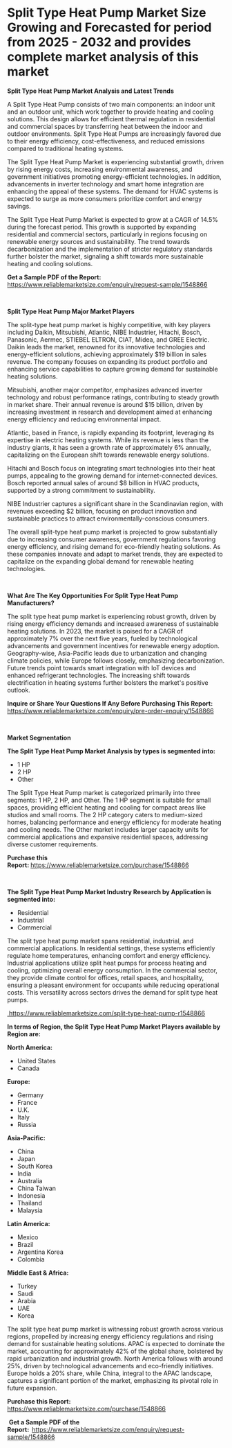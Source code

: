 <p><h1>Split Type Heat Pump Market Size Growing and Forecasted for period from 2025 - 2032 and provides complete market analysis of this market</h1></p><p><strong>Split Type Heat Pump Market Analysis and Latest Trends</strong></p>
<p><p>A Split Type Heat Pump consists of two main components: an indoor unit and an outdoor unit, which work together to provide heating and cooling solutions. This design allows for efficient thermal regulation in residential and commercial spaces by transferring heat between the indoor and outdoor environments. Split Type Heat Pumps are increasingly favored due to their energy efficiency, cost-effectiveness, and reduced emissions compared to traditional heating systems.</p><p>The Split Type Heat Pump Market is experiencing substantial growth, driven by rising energy costs, increasing environmental awareness, and government initiatives promoting energy-efficient technologies. In addition, advancements in inverter technology and smart home integration are enhancing the appeal of these systems. The demand for HVAC systems is expected to surge as more consumers prioritize comfort and energy savings. </p><p>The Split Type Heat Pump Market is expected to grow at a CAGR of 14.5% during the forecast period. This growth is supported by expanding residential and commercial sectors, particularly in regions focusing on renewable energy sources and sustainability. The trend towards decarbonization and the implementation of stricter regulatory standards further bolster the market, signaling a shift towards more sustainable heating and cooling solutions.</p></p>
<p><strong>Get a Sample PDF of the Report:&nbsp;</strong> <a href="https://www.reliablemarketsize.com/enquiry/request-sample/1548866?utm_campaign=3017&utm_medium=2&utm_source=Github&utm_content=ia&utm_term=16042025&utm_id=split-type-heat-pump">https://www.reliablemarketsize.com/enquiry/request-sample/1548866</a></p>
<p>&nbsp;</p>
<p><strong>Split Type Heat Pump Major Market Players</strong></p>
<p><p>The split-type heat pump market is highly competitive, with key players including Daikin, Mitsubishi, Atlantic, NIBE Industrier, Hitachi, Bosch, Panasonic, Aermec, STIEBEL ELTRON, CIAT, Midea, and GREE Electric. Daikin leads the market, renowned for its innovative technologies and energy-efficient solutions, achieving approximately $19 billion in sales revenue. The company focuses on expanding its product portfolio and enhancing service capabilities to capture growing demand for sustainable heating solutions.</p><p>Mitsubishi, another major competitor, emphasizes advanced inverter technology and robust performance ratings, contributing to steady growth in market share. Their annual revenue is around $15 billion, driven by increasing investment in research and development aimed at enhancing energy efficiency and reducing environmental impact.</p><p>Atlantic, based in France, is rapidly expanding its footprint, leveraging its expertise in electric heating systems. While its revenue is less than the industry giants, it has seen a growth rate of approximately 6% annually, capitalizing on the European shift towards renewable energy solutions.</p><p>Hitachi and Bosch focus on integrating smart technologies into their heat pumps, appealing to the growing demand for internet-connected devices. Bosch reported annual sales of around $8 billion in HVAC products, supported by a strong commitment to sustainability.</p><p>NIBE Industrier captures a significant share in the Scandinavian region, with revenues exceeding $2 billion, focusing on product innovation and sustainable practices to attract environmentally-conscious consumers.</p><p>The overall split-type heat pump market is projected to grow substantially due to increasing consumer awareness, government regulations favoring energy efficiency, and rising demand for eco-friendly heating solutions. As these companies innovate and adapt to market trends, they are expected to capitalize on the expanding global demand for renewable heating technologies.</p></p>
<p>&nbsp;</p>
<p><strong>What Are The Key Opportunities For Split Type Heat Pump Manufacturers?</strong></p>
<p><p>The split type heat pump market is experiencing robust growth, driven by rising energy efficiency demands and increased awareness of sustainable heating solutions. In 2023, the market is poised for a CAGR of approximately 7% over the next five years, fueled by technological advancements and government incentives for renewable energy adoption. Geography-wise, Asia-Pacific leads due to urbanization and changing climate policies, while Europe follows closely, emphasizing decarbonization. Future trends point towards smart integration with IoT devices and enhanced refrigerant technologies. The increasing shift towards electrification in heating systems further bolsters the market's positive outlook.</p></p>
<p><strong>Inquire or Share Your Questions If Any Before Purchasing This Report:</strong> <a href="https://www.reliablemarketsize.com/enquiry/pre-order-enquiry/1548866?utm_campaign=3017&utm_medium=2&utm_source=Github&utm_content=ia&utm_term=16042025&utm_id=split-type-heat-pump">https://www.reliablemarketsize.com/enquiry/pre-order-enquiry/1548866</a></p>
<p>&nbsp;</p>
<p><strong>Market Segmentation</strong></p>
<p><strong>The Split Type Heat Pump Market Analysis by types is segmented into:</strong></p>
<p><ul><li>1 HP</li><li>2 HP</li><li>Other</li></ul></p>
<p><p>The Split Type Heat Pump market is categorized primarily into three segments: 1 HP, 2 HP, and Other. The 1 HP segment is suitable for small spaces, providing efficient heating and cooling for compact areas like studios and small rooms. The 2 HP category caters to medium-sized homes, balancing performance and energy efficiency for moderate heating and cooling needs. The Other market includes larger capacity units for commercial applications and expansive residential spaces, addressing diverse customer requirements.</p></p>
<p><strong>Purchase this Report:&nbsp;</strong><a href="https://www.reliablemarketsize.com/purchase/1548866?utm_campaign=3017&utm_medium=2&utm_source=Github&utm_content=ia&utm_term=16042025&utm_id=split-type-heat-pump">https://www.reliablemarketsize.com/purchase/1548866</a></p>
<p>&nbsp;</p>
<p><strong>The Split Type Heat Pump Market Industry Research by Application is segmented into:</strong></p>
<p><ul><li>Residential</li><li>Industrial</li><li>Commercial</li></ul></p>
<p><p>The split type heat pump market spans residential, industrial, and commercial applications. In residential settings, these systems efficiently regulate home temperatures, enhancing comfort and energy efficiency. Industrial applications utilize split heat pumps for process heating and cooling, optimizing overall energy consumption. In the commercial sector, they provide climate control for offices, retail spaces, and hospitality, ensuring a pleasant environment for occupants while reducing operational costs. This versatility across sectors drives the demand for split type heat pumps.</p></p>
<p><a href="https://www.reliablemarketsize.com/split-type-heat-pump-r1548866?utm_campaign=3017&utm_medium=2&utm_source=Github&utm_content=ia&utm_term=16042025&utm_id=split-type-heat-pump">&nbsp;https://www.reliablemarketsize.com/split-type-heat-pump-r1548866</a></p>
<p><strong>In terms of Region, the Split Type Heat Pump Market Players available by Region are:</strong></p>
<p>
    <p> <strong> North America: </strong>
        <ul>
            <li>United States</li>
            <li>Canada</li>
        </ul>
        </p> 
    <p> <strong> Europe: </strong>
        <ul>
            <li>Germany</li>
            <li>France</li>
            <li>U.K.</li>
            <li>Italy</li>
            <li>Russia</li>
        </ul>
        </p> 
    <p> <strong> Asia-Pacific: </strong>
        <ul>
            <li>China</li>
            <li>Japan</li>
            <li>South Korea</li>
            <li>India</li>
            <li>Australia</li>
            <li>China Taiwan</li>
            <li>Indonesia</li>
            <li>Thailand</li>
            <li>Malaysia</li>
        </ul>
        </p> 
    <p> <strong> Latin America: </strong>
        <ul>
            <li>Mexico</li>
            <li>Brazil</li>
            <li>Argentina Korea</li>
            <li>Colombia</li>
        </ul>
        </p> 
    <p> <strong> Middle East & Africa: </strong>
        <ul>
            <li>Turkey</li>
            <li>Saudi</li>
            <li>Arabia</li>
            <li>UAE</li>
            <li>Korea</li>
        </ul>
    </p>
    </p>
<p><p>The split type heat pump market is witnessing robust growth across various regions, propelled by increasing energy efficiency regulations and rising demand for sustainable heating solutions. APAC is expected to dominate the market, accounting for approximately 42% of the global share, bolstered by rapid urbanization and industrial growth. North America follows with around 25%, driven by technological advancements and eco-friendly initiatives. Europe holds a 20% share, while China, integral to the APAC landscape, captures a significant portion of the market, emphasizing its pivotal role in future expansion.</p></p>
<p><strong>Purchase this Report: </strong><a href="https://www.reliablemarketsize.com/purchase/1548866?utm_campaign=3017&utm_medium=2&utm_source=Github&utm_content=ia&utm_term=16042025&utm_id=split-type-heat-pump">https://www.reliablemarketsize.com/purchase/1548866</a></p>
<p>&nbsp;<strong>Get a Sample PDF of the Report:&nbsp;&nbsp;</strong><a href="https://www.reliablemarketsize.com/enquiry/request-sample/1548866?utm_campaign=3017&utm_medium=2&utm_source=Github&utm_content=ia&utm_term=16042025&utm_id=split-type-heat-pump">https://www.reliablemarketsize.com/enquiry/request-sample/1548866</a></p>
<p><strong></strong></p>
<p><p></p><p></p><p></p></p>